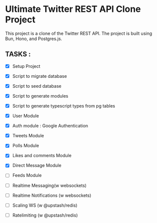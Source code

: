 Ultimate Twitter REST API Clone Project
=======================================
This project is a clone of the Twitter REST API. The project is built using Bun, Hono, and Postgres.js.

TASKS :
-------
- [x] Setup Project
- [x] Script to migrate database
- [x] Script to seed database
- [x] Script to generate modules
- [x] Script to generate typescript types from pg tables
- [x] User Module
- [x] Auth module : Google Authentication
- [x] Tweets Module
- [x] Polls Module
- [x] Likes and comments Module
- [x] Direct Message Module
- [ ] Feeds Module
- [ ] Realtime Messaging(w websockets)
- [ ] Realtime Notifications (w websockets)
- [ ] Scaling WS (w @upstash/redis)
- [ ] Ratelimiting (w @upstash/redis)

